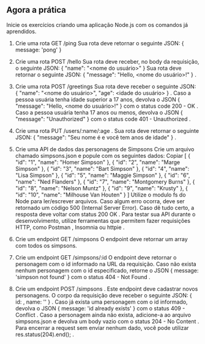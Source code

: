 ## Agora a prática

Inicie os exercícios criando uma aplicação Node.js com os comandos já aprendidos.
1) Crie uma rota GET /ping
Sua rota deve retornar o seguinte JSON: { message: 'pong' }

2) Crie uma rota POST /hello
Sua rota deve receber, no body da requisição, o seguinte JSON: { "name": "<nome do usuário>" }
Sua rota deve retornar o seguinte JSON: { "message": "Hello, <nome do usuário>!" } .

3) Crie uma rota POST /greetings
Sua rota deve receber o seguinte JSON: { "name": "<nome do usuário>", "age": <idade do usuário> } .
Caso a pessoa usuária tenha idade superior a 17 anos, devolva o JSON { "message": "Hello, <nome do usuário>!" } com o status code 200 - OK .
Caso a pessoa usuária tenha 17 anos ou menos, devolva o JSON { "message": "Unauthorized" } com o status code 401 - Unauthorized .

4) Crie uma rota PUT /users/:name/:age .
Sua rota deve retornar o seguinte JSON: { "message": "Seu nome é <name> e você tem <age> anos de idade" } .

5) Crie uma API de dados das personagens de Simpsons
Crie um arquivo chamado simpsons.json e popule com os seguintes dados:
Copiar
[
  {
    "id": "1",
    "name": "Homer Simpson"
  },
  {
    "id": "2",
    "name": "Marge Simpson"
  },
  {
    "id": "3",
    "name": "Bart Simpson"
  },
  {
    "id": "4",
    "name": "Lisa Simpson"
  },
  {
    "id": "5",
    "name": "Maggie Simpson"
  },
  {
    "id": "6",
    "name": "Ned Flanders"
  },
  {
    "id": "7",
    "name": "Montgomery Burns"
  },
  {
    "id": "8",
    "name": "Nelson Muntz"
  },
  {
    "id": "9",
    "name": "Krusty"
  },
  {
    "id": "10",
    "name": "Milhouse Van Houten"
  }
]
Utilize o modulo fs do Node para ler/escrever arquivos.
Caso algum erro ocorra, deve ser retornado um código 500 (Internal Server Error).
Caso dê tudo certo, a resposta deve voltar com status 200 OK .
Para testar sua API durante o desenvolvimento, utilize ferramentas que permitem fazer requisições HTTP, como Postman , Insomnia ou httpie .

6) Crie um endpoint GET /simpsons
O endpoint deve retornar um array com todos os simpsons.

7) Crie um endpoint GET /simpsons/:id
O endpoint deve retornar o personagem com o id informado na URL da requisição.
Caso não exista nenhum personagem com o id especificado, retorne o JSON { message: 'simpson not found' } com o status 404 - Not Found .

8) Crie um endpoint POST /simpsons .
Este endpoint deve cadastrar novos personagens.
O corpo da requisição deve receber o seguinte JSON: { id: <id-da-personagem>, name: '<nome-da-personagem>' } .
Caso já exista uma personagem com o id informado, devolva o JSON { message: 'id already exists' } com o status 409 - Conflict .
Caso a personagem ainda não exista, adicione-a ao arquivo simpsons.json e devolva um body vazio com o status 204 - No Content . Para encerrar a request sem enviar nenhum dado, você pode utilizar res.status(204).end(); .
